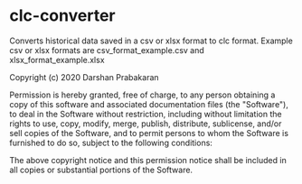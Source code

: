 # clc-converter
Converts historical data saved in a csv or xlsx format to clc format.
Example csv or xlsx formats are csv_format_example.csv and xlsx_format_example.xlsx

Copyright (c) 2020 Darshan Prabakaran

Permission is hereby granted, free of charge, to any person obtaining a copy
of this software and associated documentation files (the "Software"), to deal
in the Software without restriction, including without limitation the rights
to use, copy, modify, merge, publish, distribute, sublicense, and/or sell
copies of the Software, and to permit persons to whom the Software is
furnished to do so, subject to the following conditions:

The above copyright notice and this permission notice shall be included in
all copies or substantial portions of the Software.
